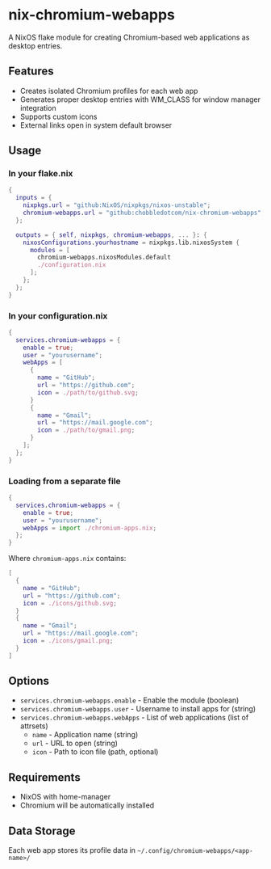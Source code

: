 # nix-chromium-webapps

A NixOS flake module for creating Chromium-based web applications as desktop entries.

## Features

- Creates isolated Chromium profiles for each web app
- Generates proper desktop entries with WM_CLASS for window manager integration
- Supports custom icons
- External links open in system default browser

## Usage

### In your flake.nix

```nix
{
  inputs = {
    nixpkgs.url = "github:NixOS/nixpkgs/nixos-unstable";
    chromium-webapps.url = "github:chobbledotcom/nix-chromium-webapps";
  };

  outputs = { self, nixpkgs, chromium-webapps, ... }: {
    nixosConfigurations.yourhostname = nixpkgs.lib.nixosSystem {
      modules = [
        chromium-webapps.nixosModules.default
        ./configuration.nix
      ];
    };
  };
}
```

### In your configuration.nix

```nix
{
  services.chromium-webapps = {
    enable = true;
    user = "yourusername";
    webApps = [
      {
        name = "GitHub";
        url = "https://github.com";
        icon = ./path/to/github.svg;
      }
      {
        name = "Gmail";
        url = "https://mail.google.com";
        icon = ./path/to/gmail.png;
      }
    ];
  };
}
```

### Loading from a separate file

```nix
{
  services.chromium-webapps = {
    enable = true;
    user = "yourusername";
    webApps = import ./chromium-apps.nix;
  };
}
```

Where `chromium-apps.nix` contains:

```nix
[
  {
    name = "GitHub";
    url = "https://github.com";
    icon = ./icons/github.svg;
  }
  {
    name = "Gmail";
    url = "https://mail.google.com";
    icon = ./icons/gmail.png;
  }
]
```

## Options

- `services.chromium-webapps.enable` - Enable the module (boolean)
- `services.chromium-webapps.user` - Username to install apps for (string)
- `services.chromium-webapps.webApps` - List of web applications (list of attrsets)
  - `name` - Application name (string)
  - `url` - URL to open (string)
  - `icon` - Path to icon file (path, optional)

## Requirements

- NixOS with home-manager
- Chromium will be automatically installed

## Data Storage

Each web app stores its profile data in `~/.config/chromium-webapps/<app-name>/`